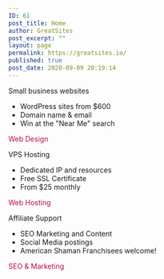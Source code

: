 ```yaml
---
ID: 61
post_title: Home
author: GreatSites
post_excerpt: ""
layout: page
permalink: https://greatsites.io/
published: true
post_date: 2020-09-09 20:19:14
---
```

<!-- wp:paragraph -->
<p></p>
<!-- /wp:paragraph -->

<!-- wp:group {"align":"wide"} -->
<div class="wp-block-group alignwide"><div class="wp-block-group__inner-container"><!-- wp:columns {"align":"wide"} -->
<div class="wp-block-columns alignwide"><!-- wp:column -->
<div class="wp-block-column"><!-- wp:paragraph {"align":"center"} -->
<p class="has-text-align-center">Small business websites</p>
<!-- /wp:paragraph -->

<!-- wp:list -->
<ul><li>WordPress sites from $600</li><li>Domain name &amp; email</li><li>Win at the "Near Me" search</li></ul>
<!-- /wp:list -->

<!-- wp:buttons {"align":"center"} -->
<div class="wp-block-buttons aligncenter"><!-- wp:button {"borderRadius":50,"style":{"color":{"text":"#ba0c49"}},"className":"is-style-outline"} -->
<div class="wp-block-button is-style-outline"><a class="wp-block-button__link has-text-color" style="border-radius:50px;color:#ba0c49">Web Design</a></div>
<!-- /wp:button --></div>
<!-- /wp:buttons --></div>
<!-- /wp:column -->

<!-- wp:column -->
<div class="wp-block-column"><!-- wp:paragraph {"align":"center"} -->
<p class="has-text-align-center">VPS Hosting</p>
<!-- /wp:paragraph -->

<!-- wp:list -->
<ul><li>Dedicated IP and resources</li><li>Free SSL Certificate</li><li>From $25 monthly</li></ul>
<!-- /wp:list -->

<!-- wp:buttons {"align":"center"} -->
<div class="wp-block-buttons aligncenter"><!-- wp:button {"borderRadius":50,"style":{"color":{"text":"#ba0c49"}},"className":"is-style-outline"} -->
<div class="wp-block-button is-style-outline"><a class="wp-block-button__link has-text-color" style="border-radius:50px;color:#ba0c49">Web Hosting</a></div>
<!-- /wp:button --></div>
<!-- /wp:buttons --></div>
<!-- /wp:column -->

<!-- wp:column -->
<div class="wp-block-column"><!-- wp:paragraph {"align":"center"} -->
<p class="has-text-align-center">Affiliate Support</p>
<!-- /wp:paragraph -->

<!-- wp:list -->
<ul><li>SEO Marketing and Content</li><li>Social Media postings</li><li>American Shaman Franchisees welcome!</li></ul>
<!-- /wp:list -->

<!-- wp:buttons {"align":"center"} -->
<div class="wp-block-buttons aligncenter"><!-- wp:button {"borderRadius":50,"style":{"color":{"text":"#ba0c49"}},"className":"is-style-outline"} -->
<div class="wp-block-button is-style-outline"><a class="wp-block-button__link has-text-color" style="border-radius:50px;color:#ba0c49">SEO &amp; Marketing</a></div>
<!-- /wp:button --></div>
<!-- /wp:buttons --></div>
<!-- /wp:column --></div>
<!-- /wp:columns --></div></div>
<!-- /wp:group -->